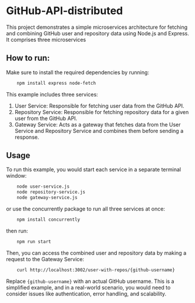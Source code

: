 # GitHub-API-distributed

This project demonstrates a simple microservices architecture for fetching and
combining GitHub user and repository data using Node.js and Express. It
comprises three microservices

## How to run:

Make sure to install the required dependencies by running:

```bash
    npm install express node-fetch
```

This example includes three services:

1. User Service: Responsible for fetching user data from the GitHub API.
2. Repository Service: Responsible for fetching repository data for a given user
   from the GitHub API.
3. Gateway Service: Acts as a gateway that fetches data from the User Service
   and Repository Service and combines them before sending a response.

## Usage

To run this example, you would start each service in a separate terminal window:

```bash
    node user-service.js
    node repository-service.js
    node gateway-service.js
```

or use the concurrently package to run all three services at once:

```bash
    npm install concurrently
```

then run:

```bash
    npm run start
```

Then, you can access the combined user and repository data by making a request
to the Gateway Service:

```bash
    curl http://localhost:3002/user-with-repos/{github-username}

```

Replace `{github-username}` with an actual GitHub username. This is a simplified
example, and in a real-world scenario, you would need to consider issues like
authentication, error handling, and scalability.
